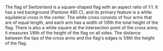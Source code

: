 The flag of Switzerland is a square-shaped flag with an aspect ratio of 1:1. It has a red background (Pantone 485 C), and its primary feature is a white equilateral cross in the center. The white cross consists of four arms that are of equal length, and each arm has a width of 1/6th the total height of the flag. There is also a white square at the intersection point of the cross arms; it measures 1/6th of the height of the flag on all sides. The distance between the tips of the cross arms and the flag's edges is 1/6th the height of the flag.